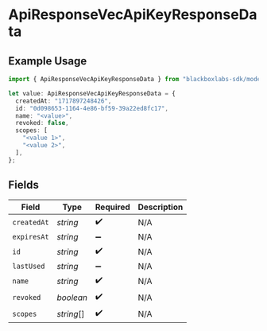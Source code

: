 # ApiResponseVecApiKeyResponseData

## Example Usage

```typescript
import { ApiResponseVecApiKeyResponseData } from "blackboxlabs-sdk/models";

let value: ApiResponseVecApiKeyResponseData = {
  createdAt: "1717897248426",
  id: "0d098653-1164-4e86-bf59-39a22ed8fc17",
  name: "<value>",
  revoked: false,
  scopes: [
    "<value 1>",
    "<value 2>",
  ],
};
```

## Fields

| Field              | Type               | Required           | Description        |
| ------------------ | ------------------ | ------------------ | ------------------ |
| `createdAt`        | *string*           | :heavy_check_mark: | N/A                |
| `expiresAt`        | *string*           | :heavy_minus_sign: | N/A                |
| `id`               | *string*           | :heavy_check_mark: | N/A                |
| `lastUsed`         | *string*           | :heavy_minus_sign: | N/A                |
| `name`             | *string*           | :heavy_check_mark: | N/A                |
| `revoked`          | *boolean*          | :heavy_check_mark: | N/A                |
| `scopes`           | *string*[]         | :heavy_check_mark: | N/A                |